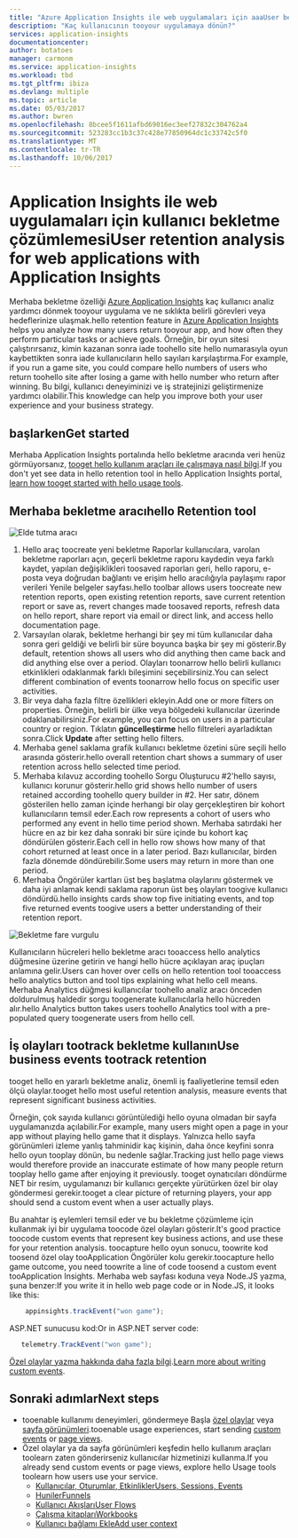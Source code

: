 ```yaml
---
title: "Azure Application Insights ile web uygulamaları için aaaUser bekletme analizi | Microsoft docs"
description: "Kaç kullanıcının tooyour uygulamaya dönün?"
services: application-insights
documentationcenter: 
author: botatoes
manager: carmonm
ms.service: application-insights
ms.workload: tbd
ms.tgt_pltfrm: ibiza
ms.devlang: multiple
ms.topic: article
ms.date: 05/03/2017
ms.author: bwren
ms.openlocfilehash: 8bcee5f1611afbd69016ec3eef27832c304762a4
ms.sourcegitcommit: 523283cc1b3c37c428e77850964dc1c33742c5f0
ms.translationtype: MT
ms.contentlocale: tr-TR
ms.lasthandoff: 10/06/2017
---
```

# <a name="user-retention-analysis-for-web-applications-with-application-insights"></a><span data-ttu-id="66c75-103">Application Insights ile web uygulamaları için kullanıcı bekletme çözümlemesi</span><span class="sxs-lookup"><span data-stu-id="66c75-103">User retention analysis for web applications with Application Insights</span></span>

<span data-ttu-id="66c75-104">Merhaba bekletme özelliği [Azure Application Insights](app-insights-overview.md) kaç kullanıcı analiz yardımcı dönmek tooyour uygulama ve ne sıklıkta belirli görevleri veya hedeflerinize ulaşmak.</span><span class="sxs-lookup"><span data-stu-id="66c75-104">hello retention feature in [Azure Application Insights](app-insights-overview.md) helps you analyze how many users return tooyour app, and how often they perform particular tasks or achieve goals.</span></span> <span data-ttu-id="66c75-105">Örneğin, bir oyun sitesi çalıştırırsanız, kimin kazanan sonra iade toohello site hello numarasıyla oyun kaybettikten sonra iade kullanıcıların hello sayıları karşılaştırma.</span><span class="sxs-lookup"><span data-stu-id="66c75-105">For example, if you run a game site, you could compare hello numbers of users who return toohello site after losing a game with hello number who return after winning.</span></span> <span data-ttu-id="66c75-106">Bu bilgi, kullanıcı deneyiminizi ve iş stratejinizi geliştirmenize yardımcı olabilir.</span><span class="sxs-lookup"><span data-stu-id="66c75-106">This knowledge can help you improve both your user experience and your business strategy.</span></span>

## <a name="get-started"></a><span data-ttu-id="66c75-107">başlarken</span><span class="sxs-lookup"><span data-stu-id="66c75-107">Get started</span></span>

<span data-ttu-id="66c75-108">Merhaba Application Insights portalında hello bekletme aracında veri henüz görmüyorsanız, [tooget hello kullanım araçları ile çalışmaya nasıl bilgi](app-insights-usage-overview.md).</span><span class="sxs-lookup"><span data-stu-id="66c75-108">If you don't yet see data in hello retention tool in hello Application Insights portal, [learn how tooget started with hello usage tools](app-insights-usage-overview.md).</span></span>

## <a name="hello-retention-tool"></a><span data-ttu-id="66c75-109">Merhaba bekletme aracı</span><span class="sxs-lookup"><span data-stu-id="66c75-109">hello Retention tool</span></span>

![Elde tutma aracı](./media/app-insights-usage-retention/retention.png)

1. <span data-ttu-id="66c75-111">Hello araç toocreate yeni bekletme Raporlar kullanıcılara, varolan bekletme raporları açın, geçerli bekletme raporu kaydedin veya farklı kaydet, yapılan değişiklikleri toosaved raporları geri, hello raporu, e-posta veya doğrudan bağlantı ve erişim hello aracılığıyla paylaşımı rapor verileri Yenile belgeler sayfası.</span><span class="sxs-lookup"><span data-stu-id="66c75-111">hello toolbar allows users toocreate new retention reports, open existing retention reports, save current retention report or save as, revert changes made toosaved reports, refresh data on hello report, share report via email or direct link, and access hello documentation page.</span></span> 
2. <span data-ttu-id="66c75-112">Varsayılan olarak, bekletme herhangi bir şey mi tüm kullanıcılar daha sonra geri geldiği ve belirli bir süre boyunca başka bir şey mi gösterir.</span><span class="sxs-lookup"><span data-stu-id="66c75-112">By default, retention shows all users who did anything then came back and did anything else over a period.</span></span> <span data-ttu-id="66c75-113">Olayları toonarrow hello belirli kullanıcı etkinlikleri odaklanmak farklı bileşimini seçebilirsiniz.</span><span class="sxs-lookup"><span data-stu-id="66c75-113">You can select different combination of events toonarrow hello focus on specific user activities.</span></span>
3. <span data-ttu-id="66c75-114">Bir veya daha fazla filtre özellikleri ekleyin.</span><span class="sxs-lookup"><span data-stu-id="66c75-114">Add one or more filters on properties.</span></span> <span data-ttu-id="66c75-115">Örneğin, belirli bir ülke veya bölgedeki kullanıcılar üzerinde odaklanabilirsiniz.</span><span class="sxs-lookup"><span data-stu-id="66c75-115">For example, you can focus on users in a particular country or region.</span></span> <span data-ttu-id="66c75-116">Tıklatın **güncelleştirme** hello filtreleri ayarladıktan sonra.</span><span class="sxs-lookup"><span data-stu-id="66c75-116">Click **Update** after setting hello filters.</span></span> 
4. <span data-ttu-id="66c75-117">Merhaba genel saklama grafik kullanıcı bekletme özetini süre seçili hello arasında gösterir.</span><span class="sxs-lookup"><span data-stu-id="66c75-117">hello overall retention chart shows a summary of user retention across hello selected time period.</span></span> 
5. <span data-ttu-id="66c75-118">Merhaba kılavuz according toohello Sorgu Oluşturucu #2'hello sayısı, kullanıcı korunur gösterir.</span><span class="sxs-lookup"><span data-stu-id="66c75-118">hello grid shows hello number of users retained according toohello query builder in #2.</span></span> <span data-ttu-id="66c75-119">Her satır, dönem gösterilen hello zaman içinde herhangi bir olay gerçekleştiren bir kohort kullanıcıların temsil eder.</span><span class="sxs-lookup"><span data-stu-id="66c75-119">Each row represents a cohort of users who performed any event in hello time period shown.</span></span> <span data-ttu-id="66c75-120">Merhaba satırdaki her hücre en az bir kez daha sonraki bir süre içinde bu kohort kaç döndürülen gösterir.</span><span class="sxs-lookup"><span data-stu-id="66c75-120">Each cell in hello row shows how many of that cohort returned at least once in a later period.</span></span> <span data-ttu-id="66c75-121">Bazı kullanıcılar, birden fazla dönemde döndürebilir.</span><span class="sxs-lookup"><span data-stu-id="66c75-121">Some users may return in more than one period.</span></span> 
6. <span data-ttu-id="66c75-122">Merhaba Öngörüler kartları üst beş başlatma olaylarını göstermek ve daha iyi anlamak kendi saklama raporun üst beş olayları toogive kullanıcı döndürdü.</span><span class="sxs-lookup"><span data-stu-id="66c75-122">hello insights cards show top five initiating events, and top five returned events toogive users a better understanding of their retention report.</span></span> 

![Bekletme fare vurgulu](./media/app-insights-usage-retention/hover.png)

<span data-ttu-id="66c75-124">Kullanıcıların hücreleri hello bekletme aracı tooaccess hello analytics düğmesine üzerine getirin ve hangi hello hücre açıklayan araç ipuçları anlamına gelir.</span><span class="sxs-lookup"><span data-stu-id="66c75-124">Users can hover over cells on hello retention tool tooaccess hello analytics button and tool tips explaining what hello cell means.</span></span> <span data-ttu-id="66c75-125">Merhaba Analytics düğmesi kullanıcılar toohello analiz aracı önceden doldurulmuş haldedir sorgu toogenerate kullanıcılarla hello hücreden alır.</span><span class="sxs-lookup"><span data-stu-id="66c75-125">hello Analytics button takes users toohello Analytics tool with a pre-populated query toogenerate users from hello cell.</span></span> 

## <a name="use-business-events-tootrack-retention"></a><span data-ttu-id="66c75-126">İş olayları tootrack bekletme kullanın</span><span class="sxs-lookup"><span data-stu-id="66c75-126">Use business events tootrack retention</span></span>

<span data-ttu-id="66c75-127">tooget hello en yararlı bekletme analiz, önemli iş faaliyetlerine temsil eden ölçü olaylar.</span><span class="sxs-lookup"><span data-stu-id="66c75-127">tooget hello most useful retention analysis, measure events that represent significant business activities.</span></span> 

<span data-ttu-id="66c75-128">Örneğin, çok sayıda kullanıcı görüntülediği hello oyuna olmadan bir sayfa uygulamanızda açılabilir.</span><span class="sxs-lookup"><span data-stu-id="66c75-128">For example, many users might open a page in your app without playing hello game that it displays.</span></span> <span data-ttu-id="66c75-129">Yalnızca hello sayfa görünümleri izleme yanlış tahminidir kaç kişinin, daha önce keyfini sonra hello oyun tooplay dönün, bu nedenle sağlar.</span><span class="sxs-lookup"><span data-stu-id="66c75-129">Tracking just hello page views would therefore provide an inaccurate estimate of how many people return tooplay hello game after enjoying it previously.</span></span> <span data-ttu-id="66c75-130">tooget oynatıcıları döndürme NET bir resim, uygulamanızı bir kullanıcı gerçekte yürütürken özel bir olay göndermesi gerekir.</span><span class="sxs-lookup"><span data-stu-id="66c75-130">tooget a clear picture of returning players, your app should send a custom event when a user actually plays.</span></span>  

<span data-ttu-id="66c75-131">Bu anahtar iş eylemleri temsil eder ve bu bekletme çözümleme için kullanmak iyi bir uygulama toocode özel olayları gösterir.</span><span class="sxs-lookup"><span data-stu-id="66c75-131">It's good practice toocode custom events that represent key business actions, and use these for your retention analysis.</span></span> <span data-ttu-id="66c75-132">toocapture hello oyun sonucu, toowrite kod toosend özel olay tooApplication Öngörüler kolu gerekir.</span><span class="sxs-lookup"><span data-stu-id="66c75-132">toocapture hello game outcome, you need toowrite a line of code toosend a custom event tooApplication Insights.</span></span> <span data-ttu-id="66c75-133">Merhaba web sayfası koduna veya Node.JS yazma, şuna benzer:</span><span class="sxs-lookup"><span data-stu-id="66c75-133">If you write it in hello web page code or in Node.JS, it looks like this:</span></span>

```JavaScript
    appinsights.trackEvent("won game");
```

<span data-ttu-id="66c75-134">ASP.NET sunucusu kod:</span><span class="sxs-lookup"><span data-stu-id="66c75-134">Or in ASP.NET server code:</span></span>

```C#
   telemetry.TrackEvent("won game");
```

<span data-ttu-id="66c75-135">[Özel olaylar yazma hakkında daha fazla bilgi](app-insights-api-custom-events-metrics.md#trackevent).</span><span class="sxs-lookup"><span data-stu-id="66c75-135">[Learn more about writing custom events](app-insights-api-custom-events-metrics.md#trackevent).</span></span>


## <a name="next-steps"></a><span data-ttu-id="66c75-136">Sonraki adımlar</span><span class="sxs-lookup"><span data-stu-id="66c75-136">Next steps</span></span>
- <span data-ttu-id="66c75-137">tooenable kullanımı deneyimleri, göndermeye Başla [özel olaylar](https://docs.microsoft.com/en-us/azure/application-insights/app-insights-api-custom-events-metrics#trackevent) veya [sayfa görünümleri](https://docs.microsoft.com/azure/application-insights/app-insights-api-custom-events-metrics#page-views).</span><span class="sxs-lookup"><span data-stu-id="66c75-137">tooenable usage experiences, start sending [custom events](https://docs.microsoft.com/en-us/azure/application-insights/app-insights-api-custom-events-metrics#trackevent) or [page views](https://docs.microsoft.com/azure/application-insights/app-insights-api-custom-events-metrics#page-views).</span></span>
- <span data-ttu-id="66c75-138">Özel olaylar ya da sayfa görünümleri keşfedin hello kullanım araçları toolearn zaten gönderirseniz kullanıcılar hizmetinizi kullanma.</span><span class="sxs-lookup"><span data-stu-id="66c75-138">If you already send custom events or page views, explore hello Usage tools toolearn how users use your service.</span></span>
    - [<span data-ttu-id="66c75-139">Kullanıcılar, Oturumlar, Etkinlikler</span><span class="sxs-lookup"><span data-stu-id="66c75-139">Users, Sessions, Events</span></span>](app-insights-usage-segmentation.md)
    - [<span data-ttu-id="66c75-140">Huniler</span><span class="sxs-lookup"><span data-stu-id="66c75-140">Funnels</span></span>](usage-funnels.md)
    - [<span data-ttu-id="66c75-141">Kullanıcı Akışları</span><span class="sxs-lookup"><span data-stu-id="66c75-141">User Flows</span></span>](app-insights-usage-flows.md)
    - [<span data-ttu-id="66c75-142">Çalışma kitapları</span><span class="sxs-lookup"><span data-stu-id="66c75-142">Workbooks</span></span>](app-insights-usage-workbooks.md)
    - [<span data-ttu-id="66c75-143">Kullanıcı bağlamı Ekle</span><span class="sxs-lookup"><span data-stu-id="66c75-143">Add user context</span></span>](app-insights-usage-send-user-context.md)



